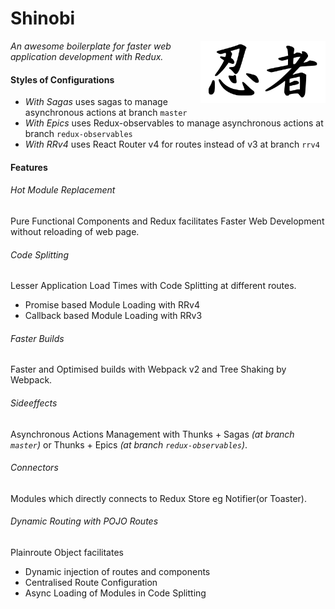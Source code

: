 # Shinobi

<img src='inspiration.png' align='right' height='100px'>

_An awesome boilerplate for faster web application development with Redux._

#### Styles of Configurations

- *With Sagas* uses sagas to manage asynchronous actions at branch `master`
- *With Epics* uses Redux-observables to manage asynchronous actions at branch `redux-observables`
- *With RRv4* uses React Router v4 for routes instead of v3 at branch `rrv4`

#### Features

###### _Hot Module Replacement_

Pure Functional Components and Redux facilitates Faster Web Development without reloading of web page.

###### _Code Splitting_

Lesser Application Load Times with Code Splitting at different routes.

- Promise based Module Loading with RRv4
- Callback based Module Loading with RRv3

###### _Faster Builds_

Faster and Optimised builds with Webpack v2 and Tree Shaking by Webpack.

###### _Sideeffects_

Asynchronous Actions Management with Thunks + Sagas _(at branch `master`)_ or Thunks + Epics _(at branch `redux-observables`)_.

###### _Connectors_

Modules which directly connects to Redux Store eg Notifier(or Toaster).

###### _Dynamic Routing with POJO Routes_

Plainroute Object facilitates

- Dynamic injection of routes and components
- Centralised Route Configuration
- Async Loading of Modules in Code Splitting
